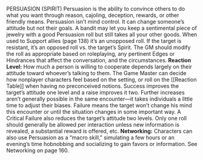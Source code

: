 PERSUASION (SPIRIT)
Persuasion is the ability to convince others to do what you want through reason, cajoling, deception, rewards, or other friendly means. Persuasion isn’t mind control. It can change someone’s attitude but not their goals. A bandit may let you keep a sentimental piece of jewelry with a good Persuasion roll but still takes all your other goods.
When used to Support allies (page 138) it’s an unopposed roll. If the target is resistant, it’s an opposed roll vs. the target’s Spirit. The GM should modify the roll as appropriate based on roleplaying, any pertinent Edges or Hindrances that affect the conversation, and the circumstances.
**Reaction Level:** How much a person is willing to cooperate depends largely on their attitude toward whoever’s talking to them. The Game Master can decide how nonplayer characters feel based on the setting, or roll on the [[Reaction Table]]  when having no preconceived notions.
Success improves the target’s attitude one level and a raise improves it two. Further increases aren’t generally possible in the same encounter—it takes individuals a little time to adjust their biases.
Failure means the target won’t change his mind this encounter or until the situation changes in some important way. A Critical Failure also reduces the target’s attitude two levels.
Only one roll should generally be allowed per interaction unless new information is revealed, a substantial reward is offered, etc.
**Networking:** Characters can also use Persuasion as a “macro skill,” simulating a few hours or an evening’s time hobnobbing and socializing to gain favors or information. See Networking on page 160.

